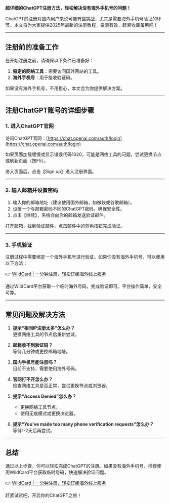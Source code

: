 **超详细的ChatGPT注册方法，轻松解决没有海外手机号的问题！**

ChatGPT的注册对国内用户来说可能有些挑战，尤其是需要海外手机号验证的环节。本文将为大家提供2025年最新的注册教程，亲测有效，赶紧收藏备用吧！

---

## 注册前的准备工作

在开始注册之前，请确保以下条件已准备好：

1. **稳定的网络工具**：需要访问国外网站的工具。
2. **海外手机号**：用于接收验证码。

如果没有海外手机号，不用担心，本文会为你提供解决方案。

---

## 注册ChatGPT账号的详细步骤

### 1. 进入ChatGPT官网

访问ChatGPT官网：[https://chat.openai.com/auth/login](https://chat.openai.com/auth/login)

如果页面加载缓慢或显示错误代码1020，可能是网络工具的问题，尝试更换节点或刷新页面（按F5）。

进入页面后，点击【Sign up】进入注册界面。

---

### 2. 输入邮箱并设置密码

1. 输入你的邮箱地址（建议使用国外邮箱，如微软或谷歌邮箱）。
2. 设置一个与邮箱密码不同的ChatGPT密码，确保安全性。
3. 点击【继续】，系统会向你的邮箱发送验证邮件。

打开邮箱，找到验证邮件，点击邮件中的蓝色按钮完成验证。

---

### 3. 手机验证

注册过程中需要绑定一个海外手机号进行验证。如果你没有海外手机号，可以使用以下方法：

👉 [WildCard | 一分钟注册，轻松订阅海外线上服务](https://bit.ly/bewildcard)

通过WildCard平台获取一个临时海外号码，完成验证即可。平台操作简单，安全可靠。

---

## 常见问题及解决方法

1. **提示“相同IP注册太多”怎么办？**  
   更换网络工具的节点后重新尝试。

2. **邮箱收不到验证码？**  
   等待几分钟或更换邮箱地址。

3. **国内手机号能注册吗？**  
   目前不支持，需要使用海外号码。

4. **官网打不开怎么办？**  
   检查网络工具是否正常，尝试更换节点或浏览器。

5. **提示“Access Denied”怎么办？**  
   - 更换网络工具节点。  
   - 使用无痕模式或更换浏览器。

6. **提示“You’ve made too many phone verification requests”怎么办？**  
   等待1-2天后再尝试。

---

## 总结

通过以上步骤，你可以轻松完成ChatGPT的注册。如果没有海外手机号，推荐使用WildCard平台获取临时号码，快速解决验证问题。

👉 [WildCard | 一分钟注册，轻松订阅海外线上服务](https://bit.ly/bewildcard)

赶紧试试吧，开启你的ChatGPT之旅！